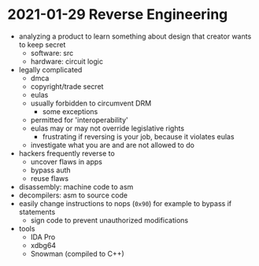 # 2021-01-29 Reverse Engineering

* analyzing a product to learn something about design that creator wants to keep secret
  * software: src
  * hardware: circuit logic
* legally complicated
  * dmca
  * copyright/trade secret
  * eulas
  * usually forbidden to circumvent DRM
    * some exceptions
  * permitted for 'interoperability'
  * eulas may or may not override legislative rights
    * frustrating if reversing is your job, because it violates eulas
  * investigate what you are and are not allowed to do
* hackers frequently reverse to 
  * uncover flaws in apps
  * bypass auth
  * reuse flaws
* disassembly: machine code to asm
* decompilers: asm to source code
* easily change instructions to nops (`0x90`) for example to bypass if statements
  * sign code to prevent unauthorized modifications
* tools
  * IDA Pro
  * xdbg64
  * Snowman (compiled to C++)
